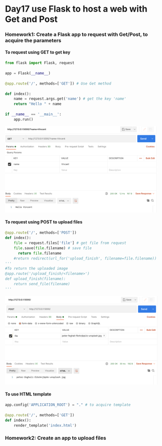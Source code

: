 # Day17 use Flask to host a web with Get and Post
### Homework1: Create a Flask app to request with Get/Post, to acquire the parameters
#### To request using GET to get key 
```python
from flask import Flask, request

app = Flask(__name__)

@app.route('/', methods=['GET']) # Use Get method

def index():
    name = request.args.get('name') # get the key 'name'
    return "Hello " + name

if __name__ == '__main__':
    app.run()
```
![image](https://github.com/VincentChen0110/AIOT/blob/main/Pictures/D17_1.png)
#### To request using POST to upload files
```python
@app.route('/', methods=['POST'])
def index():
    file = request.files['file'] # get file from request
    file.save(file.filename) # save file
	  return file.filename
    #return redirect(url_for('upload_finish', filename=file.filename)) 
'''
#To return the uploaded image 
@app.route('/upload_finish/<filename>')
def upload_finish(filename):
    return send_file(filename) 
'''
```
![image](https://github.com/VincentChen0110/AIOT/blob/main/Pictures/D17_2.png)
#### To use HTML template
```python
app.config('APPLICATION_ROOT') = "." # to acquire template

@app.route('/', methods=['GET'])
def index():
    render_template('index.html')
```
### Homework2: Create an app to upload files
